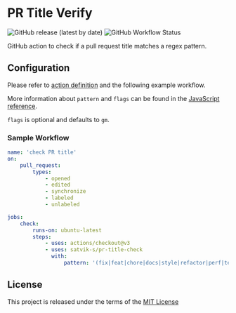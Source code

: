 # PR Title Verify

![GitHub release (latest by date)](https://img.shields.io/github/v/release/satvik-s/pr-title-check)
![GitHub Workflow Status](https://img.shields.io/github/workflow/status/satvik-s/pr-title-check/build-test?label=build)

GitHub action to check if a pull request title matches a regex pattern.

## Configuration

Please refer to [action definition](action.yml) and the following example workflow.

More information about `pattern` and `flags` can be found in the
[JavaScript reference](https://developer.mozilla.org/en-US/docs/Web/JavaScript/Reference/Global_Objects/RegExp).

`flags` is optional and defaults to `gm`.

### Sample Workflow

```yml
name: 'check PR title'
on:
    pull_request:
        types:
            - opened
            - edited
            - synchronize
            - labeled
            - unlabeled

jobs:
    check:
        runs-on: ubuntu-latest
        steps:
            - uses: actions/checkout@v3
            - uses: satvik-s/pr-title-check
              with:
                  pattern: '(fix|feat|chore|docs|style|refactor|perf|test): (\S| )+'
```

## License

This project is released under the terms of the [MIT License](LICENSE)
